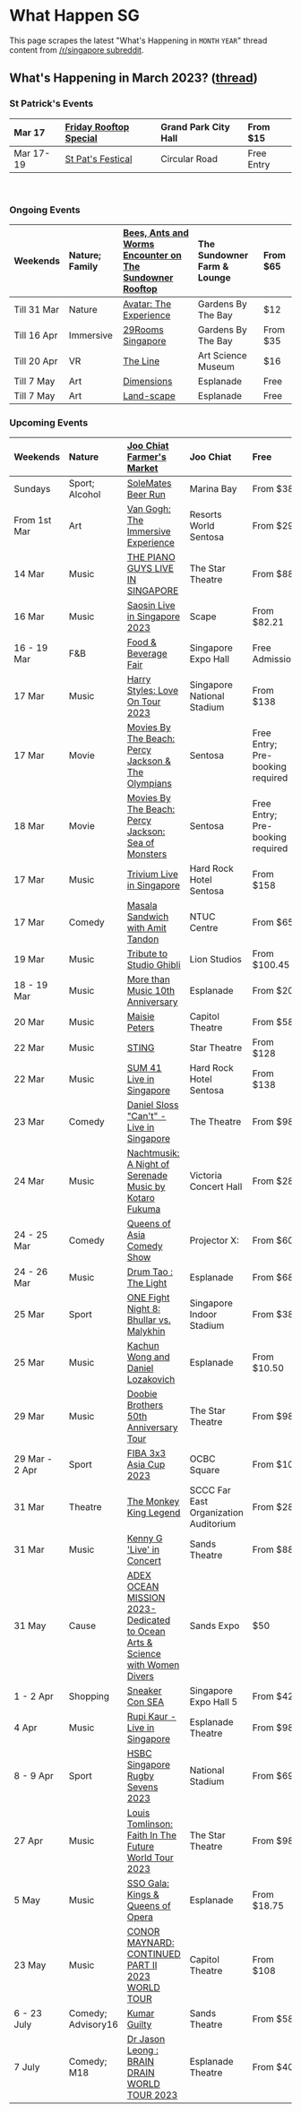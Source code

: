 # What Happen SG

This page scrapes the latest "What's Happening in `MONTH` `YEAR`" thread content from [/r/singapore subreddit](https://www.reddit.com/r/singapore/).

<!-- START HAPPENING -->
## What's Happening in March 2023? ([thread](https://www.reddit.com/r/singapore/comments/116wbg2/whats_happening_in_march_2023/))

### St Patrick's Events

|Mar 17|[Friday Rooftop Special](https://www.eventbrite.sg/e/friday-rooftop-special-st-patricks-day-tickets-547558260497?aff=ebdssbdestsearch&keep_tld=1)|Grand Park City Hall|From $15|
|:-|:-|:-|:-|
|Mar 17-19|[St Pat's Festical](https://singapore-river.sg/stpatsday2023/)|Circular Road|Free Entry|

&#x200B;

### Ongoing Events

|Weekends|Nature; Family|[Bees, Ants and Worms Encounter on The Sundowner Rooftop](https://feverup.com/m/116118?utm_campaign=123302_sin&utm_medium=website_10541&utm_source=partner)|The Sundowner Farm & Lounge|From $65|
|:-|:-|:-|:-|:-|
|Till 31 Mar|Nature|[Avatar: The Experience](https://www.gardensbythebay.com.sg/en/things-to-do/calendar-of-events/cloud-forest-featuring-avatar-the-experience.html)|Gardens By The Bay|$12|
|Till 16 Apr|Immersive|[29Rooms Singapore](https://29rooms.sg/)|Gardens By The Bay|From $35|
|Till 20 Apr|VR|[The Line](https://www.marinabaysands.com/museum/exhibitions/the-line.html)|Art Science Museum|$16|
|Till 7 May|Art|[Dimensions](https://www.esplanade.com/whats-on/festivals-and-series/series/visual-arts/dimensions)|Esplanade|Free|
|Till 7 May|Art|[Land-scape](https://www.esplanade.com/whats-on/festivals-and-series/series/visual-arts/land-scape)|Esplanade|Free|

### Upcoming Events

|Weekends|Nature|[Joo Chiat Farmer's Market](https://www.eventbrite.sg/e/joo-chiat-farmers-market-tickets-524597464137?aff=ebdssbdestsearch)|Joo Chiat|Free|
|:-|:-|:-|:-|:-|
|Sundays|Sport; Alcohol|[SoleMates Beer Run](https://www.eventbrite.sg/e/solemates-beer-run-tickets-430814827747?aff=ebdssbdestsearch)|Marina Bay|From $38|
|From 1st Mar|Art|[Van Gogh: The Immersive Experience](https://vangoghexpo.com/singapore/)|Resorts World Sentosa|From $29|
|14 Mar|Music|[THE PIANO GUYS LIVE IN SINGAPORE](https://www.thestar.sg/event/piano-guys-live-singapore/)|The Star Theatre|From $88|
|16 Mar|Music|[Saosin Live in Singapore 2023](https://www.eventbrite.sg/e/saosin-live-in-singapore-2023-tickets-533452218947?aff=ebdssbdestsearch)|Scape|From $82.21|
|16 - 19 Mar|F&B|[Food & Beverage Fair](https://www.eventbrite.sg/e/food-beverage-fair-16-19-march-2023-singapore-expo-hall-6-tickets-517368341637?aff=ebdssbdestsearch)|Singapore Expo Hall|Free Admission|
|17 Mar|Music|[Harry Styles: Love On Tour 2023](https://ticketmaster.sg/activity/detail/23_harrystyles)|Singapore National Stadium|From $138|
|17 Mar|Movie|[Movies By The Beach: Percy Jackson & The Olympians](https://www.sentosa.com.sg/en/things-to-do/events/movies-by-the-beach)|Sentosa|Free Entry; Pre-booking required|
|18 Mar|Movie|[Movies By The Beach: Percy Jackson: Sea of Monsters](https://www.sentosa.com.sg/en/things-to-do/events/movies-by-the-beach)|Sentosa|Free Entry; Pre-booking required|
|17 Mar|Music|[Trivium Live in Singapore](https://www.sistic.com.sg/events/trivium0323)|Hard Rock Hotel Sentosa|From $158|
|17 Mar|Comedy|[Masala Sandwich with Amit Tandon](https://ticketmaster.sg/activity/detail/23_msandwich#prices)|NTUC Centre|From $65|
|19 Mar|Music|[Tribute to Studio Ghibli](https://www.eventbrite.sg/e/tribute-to-studio-ghibli-a-selection-of-joe-hisaishis-music-tickets-456664805727?aff=ebdssbdestsearch)|Lion Studios|From $100.45|
|18 - 19 Mar|Music|[More than Music 10th Anniversary](https://www.esplanade.com/whats-on/2023/more-than-music-10th-anniversary)|Esplanade|From $20|
|20 Mar|Music|[Maisie Peters](https://ticketmaster.sg/activity/detail/23_maisiepeters)|Capitol Theatre|From $58|
|22 Mar|Music|[STING](https://ticketmaster.sg/activity/detail/23_sting#prices)|Star Theatre|From $128|
|22 Mar|Music|[SUM 41 Live in Singapore](https://www.sistic.com.sg/events/sum0323)|Hard Rock Hotel Sentosa|From $138|
|23 Mar|Comedy|[Daniel Sloss "Can't" - Live in Singapore](https://www.sistic.com.sg/events/daniel0323)|The Theatre|From $98|
|24 Mar|Music|[Nachtmusik: A Night of Serenade Music by Kotaro Fukuma](https://ticketmaster.sg/activity/detail/23_nachtmusik)|Victoria Concert Hall|From $28|
|24 - 25 Mar|Comedy|[Queens of Asia Comedy Show](https://feverup.com/m/122378?utm_campaign=123302_sin&utm_medium=website_10541&utm_source=partner)|Projector X:|From $60|
|24 - 26 Mar|Music|[Drum Tao : The Light](https://www.esplanade.com/whats-on/2023/drum-tao-the-light)|Esplanade|From $68|
|25 Mar|Sport|[ONE Fight Night 8: Bhullar vs. Malykhin](https://ticketmaster.sg/activity/detail/23_onemar25)|Singapore Indoor Stadium|From $38|
|25 Mar|Music|[Kachun Wong and Daniel Lozakovich](https://www.esplanade.com/whats-on/2023/kachun-wong-and-daniel-lozakovich)|Esplanade|From $10.50|
|29 Mar|Music|[Doobie Brothers 50th Anniversary Tour](https://www.thestar.sg/event/doobie-brothers-50th-anniversary-tour-rating-tbc/)|The Star Theatre|From $98|
|29 Mar - 2 Apr|Sport|[FIBA 3x3 Asia Cup 2023](https://www.sistic.com.sg/events/fiba0323)|OCBC Square|From $10|
|31 Mar|Theatre|[The Monkey King Legend](https://www.sistic.com.sg/events/sun0323)|SCCC Far East Organization Auditorium|From $28|
|31 Mar|Music|[Kenny G 'Live' in Concert](https://www.sistic.com.sg/events/kennyg0323)|Sands Theatre|From $88|
|31 May|Cause|[ADEX OCEAN MISSION 2023-Dedicated to Ocean Arts & Science with Women Divers](https://www.eventbrite.sg/e/adex-ocean-mission-2023-dedicated-to-ocean-arts-science-with-women-divers-tickets-426946798367?aff=ebdssbdestsearch)|Sands Expo|$50|
|1 - 2 Apr|Shopping|[Sneaker Con SEA](https://www.sistic.com.sg/events/sneakercon0423?cid=o4x-hmfe-sneakercon0423)|Singapore Expo Hall 5|From $42|
|4 Apr|Music|[Rupi Kaur - Live in Singapore](https://www.sistic.com.sg/events/rupi0423)|Esplanade Theatre|From $98|
|8 - 9 Apr|Sport|[HSBC Singapore Rugby Sevens 2023](https://singapore7s.ticketmaster.sg/activity/detail/23_sgrugby7s#prices)|National Stadium|From $69|
|27 Apr|Music|[Louis Tomlinson: Faith In The Future World Tour 2023](https://ticketmaster.sg/activity/detail/23_louis)|The Star Theatre|From $98|
|5 May|Music|[SSO Gala: Kings & Queens of Opera](https://www.esplanade.com/whats-on/2023/sso-gala-kings-and-queens-of-opera)|Esplanade|From $18.75|
|23 May|Music|[CONOR MAYNARD: CONTINUED PART II 2023 WORLD TOUR](https://ticketmaster.sg/activity/detail/23_conormaynard)|Capitol Theatre|From $108|
|6 - 23 July|Comedy; Advisory16|[Kumar Guilty](https://www.sistic.com.sg/events/kumar0723)|Sands Theatre|From $58|
|7 July|Comedy; M18|[Dr Jason Leong : BRAIN DRAIN WORLD TOUR 2023](https://ticketmaster.sg/activity/detail/23_braindrain23)|Esplanade Theatre|From $40|

&#x200B;
<!-- END HAPPENING -->